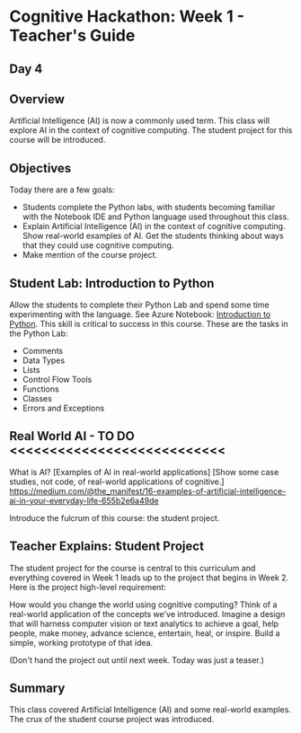 # Cognitive Hackathon: Week 1 - Teacher's Guide
## Day 4

## Overview
Artificial Intelligence (AI) is now a commonly used term. This class will explore AI in the context of cognitive computing. The student project for this course will be introduced.

## Objectives
Today there are a few goals:
* Students complete the Python labs, with students becoming familiar with the Notebook IDE and Python language used throughout this class. 
* Explain Artificial Intelligence (AI) in the context of cognitive computing. Show real-world examples of AI. Get the students thinking about ways that they could use cognitive computing. 
* Make mention of the course project.

## Student Lab: Introduction to Python

Allow the students to complete their Python Lab and spend some time experimenting with the language. See Azure Notebook: [Introduction to Python]("https://notebooks.azure.com/dan-bcwqcg/projects/teals-cogserv-examples"). This skill is critical to success in this course. These are the tasks in the Python Lab:

* Comments
* Data Types
* Lists
* Control Flow Tools
* Functions
* Classes
* Errors and Exceptions


## Real World AI - TO DO <<<<<<<<<<<<<<<<<<<<<<<<<<<

What is AI?
[Examples of AI in real-world applications]
[Show some case studies, not code, of real-world applications of cognitive.]
https://medium.com/@the_manifest/16-examples-of-artificial-intelligence-ai-in-your-everyday-life-655b2e6a49de


Introduce the fulcrum of this course: the student project.

## Teacher Explains: Student Project

The student project for the course is central to this curriculum and everything covered in Week 1 leads up to the project that begins in Week 2.  Here is the project high-level requirement: 

How would you change the world using cognitive computing? Think of a real-world application of the concepts we've introduced. Imagine a design that will harness computer vision or text analytics to achieve a goal, help people, make money, advance science, entertain, heal, or inspire. Build a simple, working prototype of that idea.

(Don't hand the project out until next week. Today was just a teaser.)

## Summary
This class covered Artificial Intelligence (AI) and some real-world examples. The crux of the student course project was introduced.
